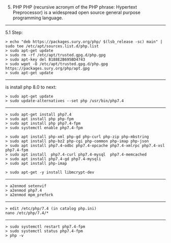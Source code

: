 
## ################################################################
5. PHP
PHP (recursive acronym of the PHP phrase: Hypertext Preprocessor)
is a widespread open source general purpose programming language.

------------------------------------------
 5.1 Step:
 
   	> echo "deb https://packages.sury.org/php/ $(lsb_release -sc) main" | sudo tee /etc/apt/sources.list.d/php.list
   	> sudo apt-get update
   	> sudo rm -rf /etc/apt/trusted.gpg.d/php.gpg
   	> sudo apt-key del B188E2B695BD4743
   	> sudo wget -O /etc/apt/trusted.gpg.d/php.gpg https://packages.sury.org/php/apt.gpg
   	> sudo apt-get update

 ------------------------------------------
is install php 8.0 to next:

	> sudo apt-get update
	> sudo update-alternatives --set php /usr/bin/php7.4

------------------------------------------
	> sudo apt-get install php7.4
	> sudo apt install php php-fpm
	> sudo apt install php php7.4-fpm
	> sudo systemctl enable php7.4-fpm
   
	> sudo apt install php-xml php-gd php-curl php-zip php-mbstring 
	> sudo apt install php-bz2 php-cgi php-common php-imap php-json 
	> sudo apt install php7.4-odbc php7.4-opcache php7.4-xmlrpc php7.4-xsl php7.4-fpm
	> sudo apt install  php7.4-curl php7.4-mysql  php7.4-memcached
	> sudo apt install php7.4-gd php7.4-mysqli
	> sudo apt install php-imap

	> sudo apt-get -y install libmcrypt-dev

------------------------------------------
	> a2enmod setenvif
	> a2enmod php7.4
	> a2enmod mpm_prefork

------------------------------------------
	> edit /etc/php/7.4 (in catalog php.ini)
	nano /etc/php/7.4/*   

------------------------------------------
	> sudo systemctl restart php7.4-fpm
	> sudo systemctl status php7.4-fpm
	> php -v
